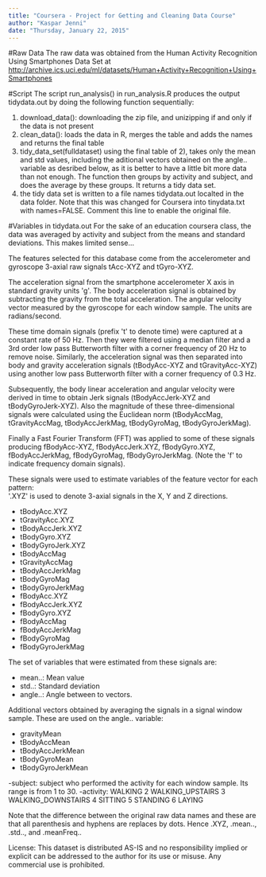 ```yaml
---
title: "Coursera - Project for Getting and Cleaning Data Course"
author: "Kaspar Jenni"
date: "Thursday, January 22, 2015"
---
```


#Raw Data
The raw data was obtained from the Human Activity Recognition Using Smartphones Data Set at http://archive.ics.uci.edu/ml/datasets/Human+Activity+Recognition+Using+Smartphones

#Script
The script run_analysis() in run_analysis.R produces the output tidydata.out by doing the following function sequentially:

1. download_data(): downloading the zip file, and unizipping if and only if the data is not present
2. clean_data(): loads the data in R, merges the table and adds the names and returns the final table
3. tidy_data_set(fulldataset) using the final table of 2), takes only the mean and std values, including the aditional vectors obtained on the angle.. variable as desribed below, as it is better to have a little bit more data than not enough. The function then groups by activity and subject, and does the average by these groups. It returns a tidy data set.
4. the tidy data set is written to a file names tidydata.out localted in the data folder. Note that this was changed for Coursera into tinydata.txt with names=FALSE. Comment this line to enable the original file.

#Variables in tidydata.out
For the sake of an education coursera class, the data was averaged by activity and subject from the means and standard deviations.  This makes limited sense...

The features selected for this database come from the accelerometer and gyroscope 3-axial raw signals tAcc-XYZ and tGyro-XYZ. 

The acceleration signal from the smartphone accelerometer X axis in standard gravity units 'g'. The body acceleration signal is obtained by subtracting the gravity from the total acceleration. The angular velocity vector measured by the gyroscope for each window sample. The units are radians/second. 

These time domain signals (prefix 't' to denote time) were captured at a constant rate of 50 Hz. Then they were filtered using a median filter and a 3rd order low pass Butterworth filter with a corner frequency of 20 Hz to remove noise. Similarly, the acceleration signal was then separated into body and gravity acceleration signals (tBodyAcc-XYZ and tGravityAcc-XYZ) using another low pass Butterworth filter with a corner frequency of 0.3 Hz. 

Subsequently, the body linear acceleration and angular velocity were derived in time to obtain Jerk signals (tBodyAccJerk-XYZ and tBodyGyroJerk-XYZ). Also the magnitude of these three-dimensional signals were calculated using the Euclidean norm (tBodyAccMag, tGravityAccMag, tBodyAccJerkMag, tBodyGyroMag, tBodyGyroJerkMag). 

Finally a Fast Fourier Transform (FFT) was applied to some of these signals producing fBodyAcc-XYZ, fBodyAccJerk.XYZ, fBodyGyro.XYZ, fBodyAccJerkMag, fBodyGyroMag, fBodyGyroJerkMag. (Note the 'f' to indicate frequency domain signals). 

These signals were used to estimate variables of the feature vector for each pattern:  
'.XYZ' is used to denote 3-axial signals in the X, Y and Z directions.

- tBodyAcc.XYZ
- tGravityAcc.XYZ
- tBodyAccJerk.XYZ
- tBodyGyro.XYZ
- tBodyGyroJerk.XYZ
- tBodyAccMag
- tGravityAccMag
- tBodyAccJerkMag
- tBodyGyroMag
- tBodyGyroJerkMag
- fBodyAcc.XYZ
- fBodyAccJerk.XYZ
- fBodyGyro.XYZ
- fBodyAccMag
- fBodyAccJerkMag
- fBodyGyroMag
- fBodyGyroJerkMag

The set of variables that were estimated from these signals are: 

- mean..: Mean value
- std..: Standard deviation
- angle..: Angle between to vectors.

Additional vectors obtained by averaging the signals in a signal window sample. These are used on the angle.. variable:

- gravityMean
- tBodyAccMean
- tBodyAccJerkMean
- tBodyGyroMean
- tBodyGyroJerkMean

-subject: subject who performed the activity for each window sample. Its range is from 1 to 30.
-activity: WALKING
2 WALKING_UPSTAIRS
3 WALKING_DOWNSTAIRS
4 SITTING
5 STANDING
6 LAYING


Note that the difference between the original raw data names and these are that all parenthesis and hyphens are replaces by dots. Hence .XYZ, .mean.., .std.., and .meanFreq..

License:
This dataset is distributed AS-IS and no responsibility implied or explicit can be addressed to the author for its use or misuse. Any commercial use is prohibited.